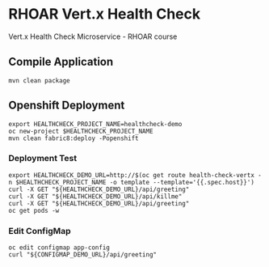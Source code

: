 # RHOAR Vert.x Health Check
Vert.x Health Check Microservice - RHOAR course

## Compile Application
```
mvn clean package
```

## Openshift Deployment
```
export HEALTHCHECK_PROJECT_NAME=healthcheck-demo
oc new-project $HEALTHCHECK_PROJECT_NAME
mvn clean fabric8:deploy -Popenshift
```

### Deployment Test
```
export HEALTHCHECK_DEMO_URL=http://$(oc get route health-check-vertx -n $HEALTHCHECK_PROJECT_NAME -o template --template='{{.spec.host}}')
curl -X GET "${HEALTHCHECK_DEMO_URL}/api/greeting"
curl -X GET "${HEALTHCHECK_DEMO_URL}/api/killme"
curl -X GET "${HEALTHCHECK_DEMO_URL}/api/greeting"
oc get pods -w
```

### Edit ConfigMap
```
oc edit configmap app-config
curl "${CONFIGMAP_DEMO_URL}/api/greeting"
```
